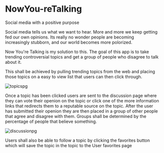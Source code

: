 # NowYou-reTalking
Social media with a positive purpose 

Social media tells us what we want to hear. More and more we keep getting fed our own opinions. Its really no wonder people are becoming increasingly stubborn, and our world becomes more polorized.

Now You're Talking is my solution to this. The goal of this app is to take trending controversial topics and get a group of people who disagree to talk about it.

This shall be achieved by pulling trending topics from the web and placing those topics on a easy to view list that users can then click through.

![topicspg](https://user-images.githubusercontent.com/6510141/27975493-f746bf48-6327-11e7-9f17-d19b72615217.png)

Once a topic has been clicked users are sent to the discussion page where they can vote their openion on the topic or click one of the more information links that redirects them to a reputable source on the topic. After the user has submitted their openion they are then placed in a group of other people that agree and disagree with them. Groups shall be determined by the percentage of people that believe something.

![discussionpg](https://user-images.githubusercontent.com/6510141/27976808-b9080f6a-632d-11e7-936e-c397657f5608.png)

Users shall also be able to follow a topic by clicking the favorites button which will save the topic in the topic to the User favorites page
